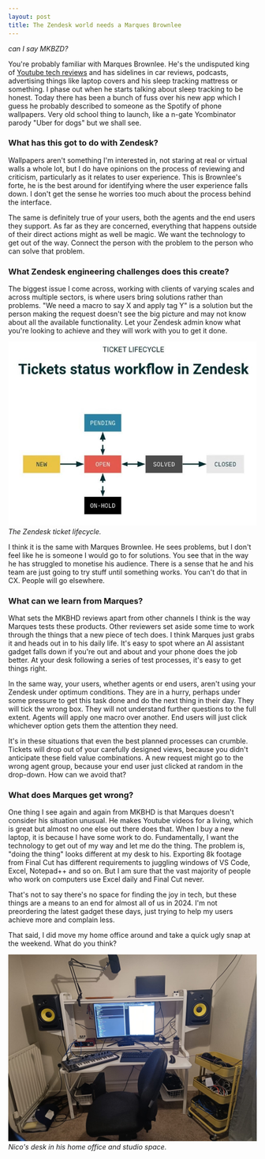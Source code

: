```yaml
---
layout: post
title: The Zendesk world needs a Marques Brownlee
---
```


*can I say MKBZD?*

You're probably familiar with Marques Brownlee. He's the undisputed king of [Youtube tech reviews](https://www.youtube.com/@mkbhd) and has sidelines in car reviews, podcasts, advertising things like laptop covers and his sleep tracking mattress or something. I phase out when he starts talking about sleep tracking to be honest. Today there has been a bunch of fuss over his new app<!--excerpt-end--> which I guess he probably described to someone as the Spotify of phone wallpapers. Very old school thing to launch, like a n-gate Ycombinator parody "Uber for dogs" but we shall see.

### What has this got to do with Zendesk?

Wallpapers aren't something I'm interested in, not staring at real or virtual walls a whole lot, but I do have opinions on the process of reviewing and criticism, particularly as it relates to user experience. This is Brownlee's forte, he is the best around for identifying where the user experience falls down. I don't get the sense he worries too much about the process behind the interface.

The same is definitely true of your users, both the agents and the end users they support. As far as they are concerned, everything that happens outside of their direct actions might as well be magic. We want the technology to get out of the way. Connect the person with the problem to the person who can solve that problem.

### What Zendesk engineering challenges does this create?

The biggest issue I come across, working with clients of varying scales and across multiple sectors, is where users bring solutions rather than problems. "We need a macro to say X and apply tag Y" is a solution but the person making the request doesn't see the big picture and may not know about all the available functionality. Let your Zendesk admin know what you're looking to achieve and they will work with you to get it done.

![The Zendesk ticket lifecycle.](/public/img/zendesk-ticket-lifecycle.jpeg)
*The Zendesk ticket lifecycle.*

I think it is the same with Marques Brownlee. He sees problems, but I don't feel like he is someone I would go to for solutions. You see that in the way he has struggled to monetise his audience. There is a sense that he and his team are just going to try stuff until something works. You can't do that in CX. People will go elsewhere.

### What can we learn from Marques?

What sets the MKBHD reviews apart from other channels I think is the way Marques tests these products. Other reviewers set aside some time to work through the things that a new piece of tech does. I think Marques just grabs it and heads out in to his daily life. It's easy to spot where an AI assistant gadget falls down if you're out and about and your phone does the job better. At your desk following a series of test processes, it's easy to get things right.

In the same way, your users, whether agents or end users, aren't using your Zendesk under optimum conditions. They are in a hurry, perhaps under some pressure to get this task done and do the next thing in their day. They will tick the wrong box. They will not understand further questions to the full extent. Agents will apply one macro over another. End users will just click whichever option gets them the attention they need.

It's in these situations that even the best planned processes can crumble. Tickets will drop out of your carefully designed views, because you didn't anticipate these field value combinations. A new request might go to the wrong agent group, because your end user just clicked at random in the drop-down. How can we avoid that?

### What does Marques get wrong?

One thing I see again and again from MKBHD is that Marques doesn't consider his situation unusual. He makes Youtube videos for a living, which is great but almost no one else out there does that. When I buy a new laptop, it is because I have some work to do. Fundamentally, I want the technology to get out of my way and let me do the thing. The problem is, "doing the thing" looks different at my desk to his. Exporting 8k footage from Final Cut has different requirements to juggling windows of VS Code, Excel, Notepad++ and so on. But I am sure that the vast majority of people who work on computers use Excel daily and Final Cut never.

That's not to say there's no space for finding the joy in tech, but these things are a means to an end for almost all of us in 2024. I'm not preordering the latest gadget these days, just trying to help my users achieve more and complain less.

That said, I did move my home office around and take a quick ugly snap at the weekend. What do you think?

![Nico's desk.](/public/img/desk.jpeg)
*Nico's desk in his home office and studio space.*